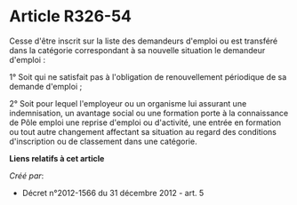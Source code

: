 # Article R326-54

Cesse d'être inscrit sur la liste des demandeurs d'emploi ou est transféré dans la catégorie correspondant à sa nouvelle
situation le demandeur d'emploi : 

1° Soit qui ne satisfait pas à l'obligation de renouvellement périodique de sa demande d'emploi ; 

2° Soit pour lequel l'employeur ou un organisme lui assurant une indemnisation, un avantage social ou une formation porte à
la connaissance de Pôle emploi une reprise d'emploi ou d'activité, une entrée en formation ou tout autre changement affectant
sa situation au regard des conditions d'inscription ou de classement dans une catégorie.

**Liens relatifs à cet article**

_Créé par_:

  - Décret n°2012-1566 du 31 décembre 2012 - art. 5
